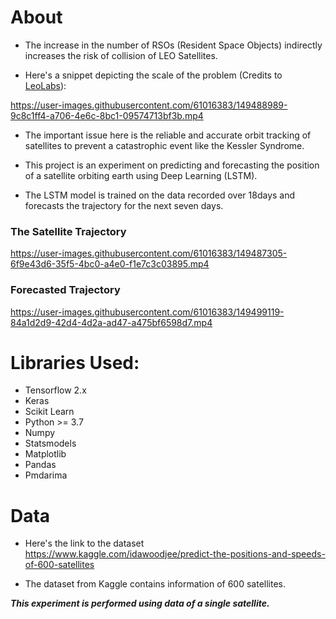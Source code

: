 # About

- The increase in the number of RSOs (Resident Space Objects) indirectly increases the risk of collision of LEO Satellites.

- Here's a snippet depicting the scale of the problem (Credits to [LeoLabs](https://leolabs.space)):

https://user-images.githubusercontent.com/61016383/149488989-9c8c1ff4-a706-4e6c-8bc1-09574713bf3b.mp4

- The important issue here is the reliable and accurate orbit tracking of satellites to prevent a catastrophic event like the Kessler Syndrome.

- This project is an experiment on predicting and forecasting the position of a satellite orbiting earth using Deep Learning (LSTM).

- The LSTM model is trained on the data recorded over 18days and forecasts the trajectory for the next seven days. 

### The Satellite Trajectory

https://user-images.githubusercontent.com/61016383/149487305-6f9e43d6-35f5-4bc0-a4e0-f1e7c3c03895.mp4

### Forecasted Trajectory

https://user-images.githubusercontent.com/61016383/149499119-84a1d2d9-42d4-4d2a-ad47-a475bf6598d7.mp4
    
    
# Libraries Used:
- Tensorflow 2.x
- Keras
- Scikit Learn
- Python >= 3.7
- Numpy
- Statsmodels
- Matplotlib
- Pandas
- Pmdarima


# Data

- Here's the link to the dataset <https://www.kaggle.com/idawoodjee/predict-the-positions-and-speeds-of-600-satellites>

- The dataset from Kaggle contains information of 600 satellites. 
 
 ***This experiment is performed using data of a single satellite.***

